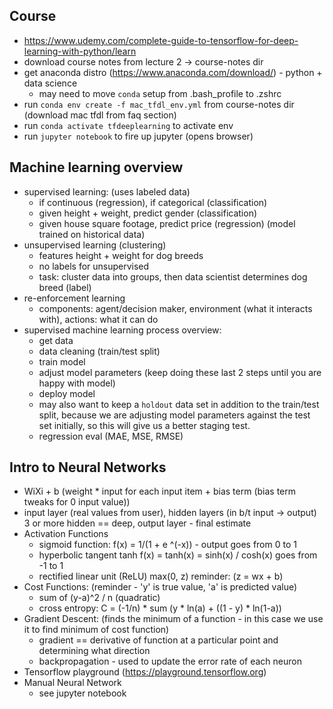 ## Course
  - https://www.udemy.com/complete-guide-to-tensorflow-for-deep-learning-with-python/learn
  - download course notes from lecture 2 -> course-notes dir
  - get anaconda distro (https://www.anaconda.com/download/) - python + data science
      * may need to move `conda` setup from .bash_profile to .zshrc
  - run `conda env create -f mac_tfdl_env.yml` from course-notes dir (download mac tfdl from faq section)
  - run `conda activate tfdeeplearning` to activate env
  - run `jupyter notebook` to fire up jupyter (opens browser)

## Machine learning overview

  - supervised learning: (uses labeled data)
    * if continuous (regression), if categorical (classification)
    * given height + weight, predict gender (classification)
    * given house square footage, predict price (regression) (model trained on historical data)
  - unsupervised learning (clustering)
    * features height + weight for dog breeds
    * no labels for unsupervised
    * task: cluster data into groups, then data scientist determines dog breed (label)
  - re-enforcement learning
    * components: agent/decision maker, environment (what it interacts with), actions: what it can do
  - supervised machine learning process overview:
    * get data
    * data cleaning (train/test split)
    * train model
    * adjust model parameters (keep doing these last 2 steps until you are happy with model)
    * deploy model
    * may also want to keep a `holdout` data set in addition to the train/test split, because we are adjusting model parameters against the test set initially, so this will give us a better staging test.
    * regression eval (MAE, MSE, RMSE)

 ## Intro to Neural Networks
  - WiXi + b (weight * input for each input item + bias term (bias term tweaks for 0 input value))
  - input layer (real values from user), hidden layers (in b/t input -> output) 3 or more hidden == deep, output layer - final estimate
  - Activation Functions
    * sigmoid function: f(x) = 1/(1 + e ^(-x)) - output goes from 0 to 1
    * hyperbolic tangent tanh f(x) = tanh(x) = sinh(x) / cosh(x)  goes from -1 to 1
    * rectified linear unit (ReLU) max(0, z)    reminder: (z = wx + b)
  - Cost Functions: (reminder - 'y' is true value, 'a' is predicted value)
    * sum of (y-a)^2 / n   (quadratic)
    * cross entropy: C = (-1/n) * sum (y * ln(a) + ((1 - y) * ln(1-a))
  - Gradient Descent: (finds the minimum of a function - in this case we use it to find minimum of cost function)
    * gradient == derivative of function at a particular point and determining what direction
    * backpropagation - used to update the error rate of each neuron
  - Tensorflow playground (https://playground.tensorflow.org)
  - Manual Neural Network
      * see jupyter notebook
